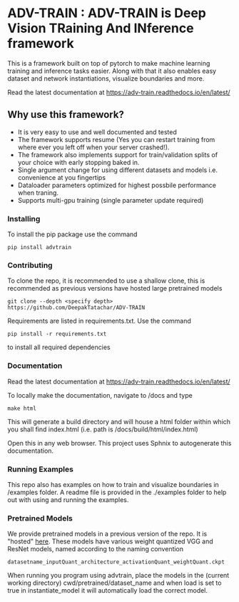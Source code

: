 # ADV-TRAIN : ADV-TRAIN is Deep Vision TRaining And INference framework

This is a framework built on top of pytorch to make machine learning training and inference tasks easier. Along with that it also enables easy dataset and network instantiations, visualize boundaries and more.

Read the latest documentation at https://adv-train.readthedocs.io/en/latest/

## Why use this framework?
- It is very easy to use and well documented and tested
- The framework supports resume (Yes you can restart training from where ever you left off when your server crashed!). 
- The framework also implements support for train/validation splits of your choice with early stopping baked in. 
- Single argument change for using different datasets and models i.e. convenience at you fingertips
- Dataloader parameters optimized for highest possbile performance when traning.
- Supports multi-gpu training (single parameter update required)

### Installing

To install the pip package use the command
```
pip install advtrain
```

### Contributing

To clone the repo, it is recommended to use a shallow clone, this is recommended as previous versions have hosted large pretrained models
```
git clone --depth <specify depth> https://github.com/DeepakTatachar/ADV-TRAIN
```

Requirements are listed in requirements.txt. Use the command

```
pip install -r requirements.txt
```
to install all required dependencies

### Documentation
Read the latest documentation at https://adv-train.readthedocs.io/en/latest/

To locally make the documentation, navigate to /docs and type

```
make html
```

This will generate a build directory and will house a html folder within which you shall find index.html (i.e. path is /docs/build/html/index.html)

Open this in any web browser. This project uses Sphnix to autogenerate this documentation.

### Running Examples

This repo also has examples on how to train and visualize boundaries in /examples folder. A readme file is provided in the ./examples folder to help out with using and running the examples.

### Pretrained Models
We provide pretrained models in a previous version of the repo. It is "hosted" [here](https://github.com/DeepakTatachar/ADV-TRAIN/tree/993c85a80694bcc195526f29f04c1ea80f577437/pretrained). These models have various weight quantized VGG and ResNet models, named according to the naming convention
```
datasetname_inputQuant_architecture_activationQuant_weightQuant.ckpt
```
When running you program using advtrain, place the models in the (current working directory) cwd/pretrained/dataset_name and when load is set to true in instantiate_model it will automatically load the correct model.
